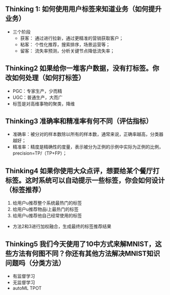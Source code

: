## Thinking 1: 如何使用用户标签来知道业务（如何提升业务）
- 三个阶段
    - 获客： 通过进行拉新，通过更精准的营销获取客户；
    - 粘客： 个性化推荐，搜索排序，场景运营等；
    - 留客： 流失率预测，分析关键节点降低流失率；
    
## Thinking2 如果给你一堆客户数据，没有打标签。你改如何处理（如何打标签）
- PGC：专家生产，少而精
- UGC：普通生产，大而广
- 标签是对高维事物的聚类，降维

## Thinking3 准确率和精准率有何不同（评估指标）
- 准确率：被分对的样本数除以所有的样本数，通常来说，正确率越高，分类器越好；
- 精准率：精度是精确性的度量，表示被分为正例的示例中实际为正例的比例，precision=TP/（TP+FP）；

## Thinking4 如果你使用大众点评，想要给某个餐厅打标签。这时系统可以自动提示一些标签，你会如何设计（标签推荐）
1. 给用户u推荐整个系统最热门的标签
2. 给用户u推荐物品i上最热门的标签
3. 给用户u推荐他自己经常使用的标签
- 方法2和3进行加权融合，生成最终的标签推荐结果

## Thinking5 我们今天使用了10中方式来解MNIST，这些方法有何图不同？你还有其他方法解决MNIST知识问题吗（分类方法）
- 有监督学习
- 无监督学习
- autoML TPOT